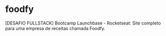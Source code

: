 # foodfy
[DESAFIO FULLSTACK] Bootcamp Launchbase - Rocketseat: Site completo para uma empresa de receitas chamada Foodfy.
